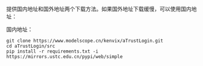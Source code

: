 提供国内地址和国外地址两个下载方法。如果国外地址下载缓慢，可以使用国内地址：

国内地址：

```shell
git clone https://www.modelscope.cn/kenvix/aTrustLogin.git
cd aTrustLogin/src
pip install -r requirements.txt -i https://mirrors.ustc.edu.cn/pypi/web/simple
```